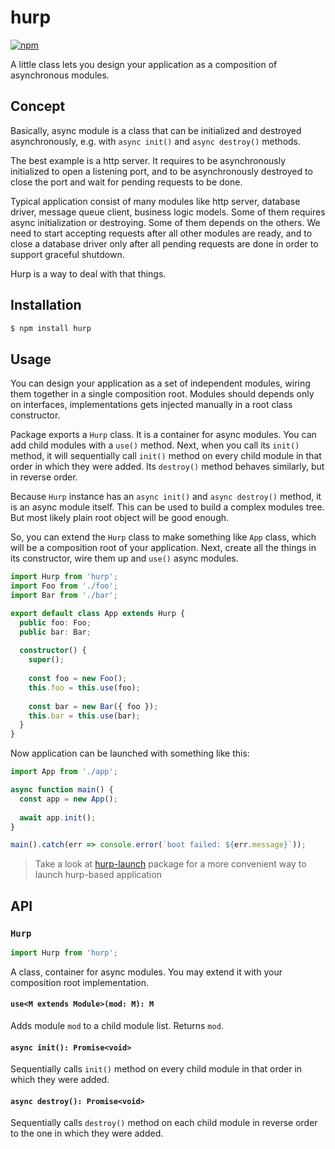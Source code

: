 # hurp

[![npm](https://img.shields.io/npm/v/hurp.svg?style=flat-square)](https://www.npmjs.com/package/hurp)

A little class lets you design your application as a composition of asynchronous modules.

## Concept

Basically, async module is a class that can be initialized and destroyed asynchronously, e.g. with `async init()` and `async destroy()` methods.

The best example is a http server. It requires to be asynchronously initialized to open a listening port, and to be asynchronously destroyed to close the port and wait for pending requests to be done.

Typical application consist of many modules like http server, database driver, message queue client, business logic models. Some of them requires async initialization or destroying. Some of them depends on the others. We need to start accepting requests after all other modules are ready, and to close a database driver only after all pending requests are done in order to support graceful shutdown.

Hurp is a way to deal with that things.

## Installation

```bash
$ npm install hurp
```

## Usage

You can design your application as a set of independent modules, wiring them together in a single composition root. Modules should depends only on interfaces, implementations gets injected manually in a root class constructor.

Package exports a `Hurp` class. It is a container for async modules. You can add child modules with a `use()` method. Next, when you call its `init()` method, it will sequentially call `init()` method on every child module in that order in which they were added. Its `destroy()` method behaves similarly, but in reverse order.

Because `Hurp` instance has an `async init()` and `async destroy()` method, it is an async module itself. This can be used to build a complex modules tree. But most likely plain root object will be good enough.

So, you can extend the `Hurp` class to make something like `App` class, which will be a composition root of your application. Next, create all the things in its constructor, wire them up and `use()` async modules.

```typescript
import Hurp from 'hurp';
import Foo from './foo';
import Bar from './bar';

export default class App extends Hurp {
  public foo: Foo;
  public bar: Bar;
  
  constructor() {
    super();
    
    const foo = new Foo();
    this.foo = this.use(foo);
    
    const bar = new Bar({ foo });
    this.bar = this.use(bar);
  }
}
```

Now application can be launched with something like this:

```typescript
import App from './app';

async function main() {
  const app = new App();
  
  await app.init();
}

main().catch(err => console.error(`boot failed: ${err.message}`));
```

> Take a look at [hurp-launch](https://github.com/yaroslav-korotaev/hurp-launch) package for a more convenient way to launch hurp-based application

## API

### `Hurp`

```typescript
import Hurp from 'hurp';
```

A class, container for async modules. You may extend it with your composition root implementation.

#### `use<M extends Module>(mod: M): M`

Adds module `mod` to a child module list. Returns `mod`.

#### `async init(): Promise<void>`

Sequentially calls `init()` method on every child module in that order in which they were added.

#### `async destroy(): Promise<void>`

Sequentially calls `destroy()` method on each child module in reverse order to the one in which they were added.
